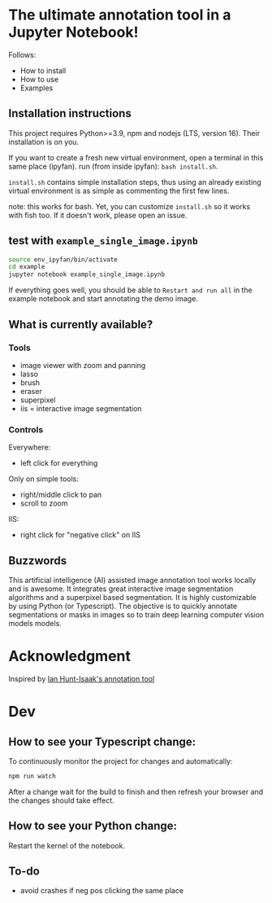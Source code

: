 # The ultimate annotation tool in a Jupyter Notebook!

Follows:
- How to install
- How to use
- Examples

## Installation instructions
This project requires Python>=3.9, npm and nodejs (LTS, version 16). Their installation is on you.

If you want to create a fresh new virtual environment, open a terminal in this same place (ipyfan).
run (from inside ipyfan): `bash install.sh`. 

`install.sh` contains simple installation steps, thus using an already existing virtual environment is as simple as commenting the first few lines.

note: this works for bash. Yet, you can customize `install.sh` so it works with fish too. If it doesn't work, please open an issue.

## test with `example_single_image.ipynb`
```bash
source env_ipyfan/bin/activate 
cd example
jupyter notebook example_single_image.ipynb  
```

If everything goes well, you should be able to `Restart and run all` in the example notebook and start annotating the demo image.

## What is currently available?
### Tools
- image viewer with zoom and panning
- lasso 
- brush
- eraser
- superpixel
- iis = interactive image segmentation
### Controls
Everywhere:
- left click for everything

Only on simple tools:
- right/middle click to pan
- scroll to zoom

IIS:
- right click for "negative click" on IIS



## Buzzwords
This artificial intelligence (AI) assisted image annotation tool works locally and is awesome. It integrates great interactive image segmentation algorithms and a superpixel based segmentation. It is highly customizable by using Python (or Typescript). The objective is to quickly annotate segmentations or masks in images so to train deep learning computer vision models models.

# Acknowledgment
Inspired by [Ian Hunt-Isaak's annotation tool](https://github.com/ianhi/ipysegment)

# Dev
## How to see your Typescript change:
To continuously monitor the project for changes and automatically:
```bash
npm run watch
```
After a change wait for the build to finish and then refresh your browser and the changes should take effect.

## How to see your Python change:
Restart the kernel of the notebook.

## To-do
- avoid crashes if neg pos clicking the same place


